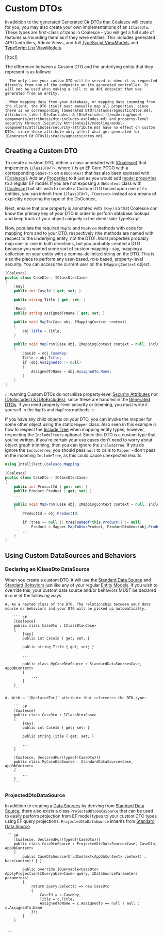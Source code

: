 # Custom DTOs

In addition to the generated [Generated C# DTOs](/stacks/agnostic/dtos.md) that Coalesce will create for you, you may also create your own implementations of an `IClassDto`. These types are first-class citizens in Coalesce - you will get a full suite of features surrounding them as if they were entities. This includes generated API Controllers, Admin Views, and full [TypeScript ViewModels](/stacks/disambiguation/view-model.md) and [TypeScript List ViewModels](/stacks/disambiguation/list-view-model.md).

[[toc]]

The difference between a Custom DTO and the underlying entity that they represent is as follows:

    - The only time your custom DTO will be served is when it is requested directly from one of the endpoints on its generated controller. It will not be used when making a call to an API endpoint that was generated from an entity.
    
    - When mapping data from your database, or mapping data incoming from the client, the DTO itself must manually map all properties, since there is no corresponding [Generated DTO](/stacks/agnostic/dtos.md). Attributes like [[DtoIncludes] & [DtoExcludes]](/modeling/model-components/attributes/dto-includes-excludes.md) and property-level security through [Security Attributes](/modeling/model-components/attributes/security-attribute.md) have no effect on custom DTOs, since those attribute only affect what get generated for [Generated C# DTOs](/stacks/agnostic/dtos.md).


## Creating a Custom DTO

To create a custom DTO, define a class annotated with [[Coalesce]](/modeling/model-components/attributes/coalesce.md) that implements `IClassDTO<T>`, where `T` is an EF Core POCO with a corresponding `DbSet<T>` on a `DbContext` that has also been exposed with [[Coalesce]](/modeling/model-components/attributes/coalesce.md). Add any [Properties](/modeling/model-components/properties.md) to it just as you would add [model properties](/modeling/model-components/properties.md) to a regular EF model. If you are not exposing a `DbContext` class with [[Coalesce]](/modeling/model-components/attributes/coalesce.md) but still wish to create a Custom DTO based upon one of its entities, you can inherit from `IClassDTO<T, TContext>` instead as a means of explicitly declaring the type of the DbContext.

Next, ensure that one property is annotated with `[Key]` so that Coalesce can know the primary key of your DTO in order to perform database lookups and keep track of your object uniquely in the client-side TypeScript.

Now, populate the required `MapTo` and `MapFrom` methods with code for mapping from and to your DTO, respectively (the methods are named with respect to the underlying entity, not the DTO). Most properties probably map one-to-one in both directions, but you probably created a DTO because you wanted some sort of custom mapping - say, mapping a collection on your entity with a comma-delimited string on the DTO. This is also the place to perform any user-based, role-based, property-level security. You can access the current user on the `IMappingContext` object. 

``` c#
[Coalesce]
public class CaseDto : IClassDto<Case>
{
    [Key]
    public int CaseId { get; set; }

    public string Title { get; set; }

    [Read]
    public string AssignedToName { get; set; }

    public void MapTo(Case obj, IMappingContext context)
    {
        obj.Title = Title;
    }

    public void MapFrom(Case obj, IMappingContext context = null, IncludeTree tree = null)
    {
        CaseId = obj.CaseKey;
        Title = obj.Title;
        if (obj.AssignedTo != null)
        {
            AssignedToName = obj.AssignedTo.Name;
        }
    }
}
```

::: warning
Custom DTOs do not utilize property-level [Security Attributes](/modeling/model-components/attributes/security-attribute.md) nor [[DtoIncludes] & [DtoExcludes]](/modeling/model-components/attributes/dto-includes-excludes.md), since these are handled in the [Generated DTOs](/stacks/agnostic/dtos.md). If you need property-level security or trimming, you must write it yourself in the `MapTo` and `MapFrom` methods.
:::

If you have any child objects on your DTO, you can invoke the mapper for some other object using the static `Mapper` class. Also seen in this example is how to respect the [Include Tree](/concepts/include-tree.md) when mapping entity types; however, respecting the `IncludeTree` is optional. Since this DTO is a custom type that you've written, if you're certain your use cases don't need to worry about object graph trimming, then you can ignore the `IncludeTree`. If you do ignore the `IncludeTree`, you should pass `null` to calls to `Mapper` - don't pass in the incoming `IncludeTree`, as this could cause unexpected results.

``` c#
using IntelliTect.Coalesce.Mapping;

[Coalesce]
public class CaseDto : IClassDto<Case>
{
    public int ProductId { get; set; }
    public Product Product { get; set; }
    ...

    public void MapFrom(Case obj, IMappingContext context = null, IncludeTree tree = null)
    {
        ProductId = obj.ProductId;

        if (tree == null || tree[nameof(this.Product)] != null)
            Product = Mapper.MapToDto<Product, ProductDtoGen>(obj.Product, context, tree?[nameof(this.Product)]
        ...
    }
}
```

## Using Custom DataSources and Behaviors

### Declaring an IClassDto DataSource

When you create a custom DTO, it will use the [Standard Data Source](/modeling/model-components/data-sources.md) and [Standard Behaviors](/modeling/model-components/behaviors.md) just like any of your regular [Entity Models](/modeling/model-types/entities.md). If you wish to override this, your custom data source and/or behaviors MUST be declared in one of the following ways:

    #. As a nested class of the DTO. The relationship between your data source or behaviors and your DTO will be picked up automatically.

        ``` c#
        [Coalesce]
        public class CaseDto : IClassDto<Case>
        {
            [Key]
            public int CaseId { get; set; }

            public string Title { get; set; }
            
            ...

            public class MyCaseDtoSource : StandardDataSource<Case, AppDbContext>
            {
                ...
            }
        }
        ```

    #. With a `[DeclaredFor]` attribute that references the DTO type:

        ``` c#
        [Coalesce]
        public class CaseDto : IClassDto<Case>
        {
            [Key]
            public int CaseId { get; set; }

            public string Title { get; set; }
            
            ...
        }

        [Coalesce, DeclaredFor(typeof(CaseDto))]
        public class MyCaseDtoSource : StandardDataSource<Case, AppDbContext>
        {
            ...
        }
        ```

### ProjectedDtoDataSource

In addition to creating a [Data Sources](/modeling/model-components/data-sources.md) by deriving from [Standard Data Source](/modeling/model-components/data-sources.md), there also exists a class `ProjectedDtoDataSource` that can be used to easily perform projection from EF model types to your custom DTO types using EF query projections. `ProjectedDtoDataSource` inherits from [Standard Data Source](/modeling/model-components/data-sources.md).

    ``` c#
        [Coalesce, DeclaredFor(typeof(CaseDto))]
        public class CaseDtoSource : ProjectedDtoDataSource<Case, CaseDto, AppDbContext>
        {
            public CaseDtoSource(CrudContext<AppDbContext> context) : base(context) { }

            public override IQueryable<CaseDto> ApplyProjection(IQueryable<Case> query, IDataSourceParameters parameters)
            {
                return query.Select(c => new CaseDto
                {
                    CaseId = c.CaseKey,
                    Title = c.Title,
                    AssignedToName = c.AssignedTo == null ? null : c.AssignedTo.Name
                });
            }
        }


    ```

